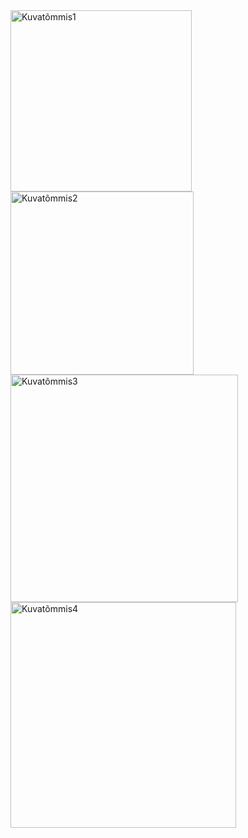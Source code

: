

<img width="290" alt="Kuvatõmmis1" src="https://user-images.githubusercontent.com/92860669/191250569-8816bb9b-4b30-4ef9-be49-2e2040fff0ce.PNG">

<img width="293" alt="Kuvatõmmis2" src="https://user-images.githubusercontent.com/92860669/191250764-b5ed34f8-551f-40b2-940b-0eb8cf3176a2.png">

<img width="364" alt="Kuvatõmmis3" src="https://user-images.githubusercontent.com/92860669/191250909-45c5fd7e-ebee-4f21-8ff6-e52e6bd23cc7.png">

<img width="361" alt="Kuvatõmmis4" src="https://user-images.githubusercontent.com/92860669/191251006-a2f92de9-23b3-498d-9023-3e6e18c0f95f.png">
